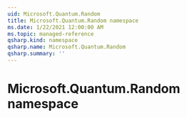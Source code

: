 ```yaml
---
uid: Microsoft.Quantum.Random
title: Microsoft.Quantum.Random namespace
ms.date: 1/22/2021 12:00:00 AM
ms.topic: managed-reference
qsharp.kind: namespace
qsharp.name: Microsoft.Quantum.Random
qsharp.summary: ''
---
```


# Microsoft.Quantum.Random namespace



